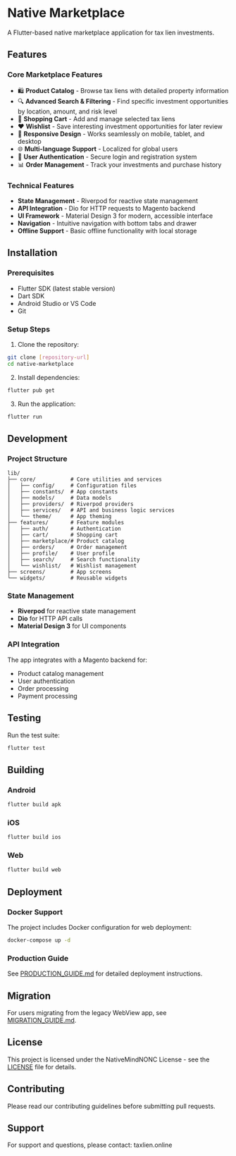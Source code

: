 # Native Marketplace

A Flutter-based native marketplace application for tax lien investments.

## Features

### Core Marketplace Features
- 🛍️ **Product Catalog** - Browse tax liens with detailed property information
- 🔍 **Advanced Search & Filtering** - Find specific investment opportunities by location, amount, and risk level
- 🛒 **Shopping Cart** - Add and manage selected tax liens
- ❤️ **Wishlist** - Save interesting investment opportunities for later review
- 📱 **Responsive Design** - Works seamlessly on mobile, tablet, and desktop
- 🌐 **Multi-language Support** - Localized for global users
- 🔐 **User Authentication** - Secure login and registration system
- 📊 **Order Management** - Track your investments and purchase history

### Technical Features
- **State Management** - Riverpod for reactive state management
- **API Integration** - Dio for HTTP requests to Magento backend
- **UI Framework** - Material Design 3 for modern, accessible interface
- **Navigation** - Intuitive navigation with bottom tabs and drawer
- **Offline Support** - Basic offline functionality with local storage

## Installation

### Prerequisites
- Flutter SDK (latest stable version)
- Dart SDK
- Android Studio or VS Code
- Git

### Setup Steps
1. Clone the repository:
```bash
git clone [repository-url]
cd native-marketplace
```

2. Install dependencies:
```bash
flutter pub get
```

3. Run the application:
```bash
flutter run
```

## Development

### Project Structure
```
lib/
├── core/           # Core utilities and services
│   ├── config/     # Configuration files
│   ├── constants/  # App constants
│   ├── models/     # Data models
│   ├── providers/  # Riverpod providers
│   ├── services/   # API and business logic services
│   └── theme/      # App theming
├── features/       # Feature modules
│   ├── auth/       # Authentication
│   ├── cart/       # Shopping cart
│   ├── marketplace/# Product catalog
│   ├── orders/     # Order management
│   ├── profile/    # User profile
│   ├── search/     # Search functionality
│   └── wishlist/   # Wishlist management
├── screens/        # App screens
└── widgets/        # Reusable widgets
```

### State Management
- **Riverpod** for reactive state management
- **Dio** for HTTP API calls
- **Material Design 3** for UI components

### API Integration
The app integrates with a Magento backend for:
- Product catalog management
- User authentication
- Order processing
- Payment processing

## Testing

Run the test suite:
```bash
flutter test
```

## Building

### Android
```bash
flutter build apk
```

### iOS
```bash
flutter build ios
```

### Web
```bash
flutter build web
```

## Deployment

### Docker Support
The project includes Docker configuration for web deployment:
```bash
docker-compose up -d
```

### Production Guide
See [PRODUCTION_GUIDE.md](PRODUCTION_GUIDE.md) for detailed deployment instructions.

## Migration

For users migrating from the legacy WebView app, see [MIGRATION_GUIDE.md](MIGRATION_GUIDE.md).

## License

This project is licensed under the NativeMindNONC License - see the [LICENSE](LICENSE) file for details.

## Contributing

Please read our contributing guidelines before submitting pull requests.

## Support

For support and questions, please contact: taxlien.online
